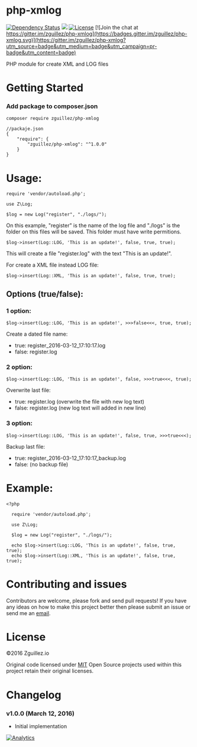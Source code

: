 # php-xmlog

[![Dependency Status](https://gemnasium.com/zguillez/php-xmlog.svg)](https://gemnasium.com/zguillez/php-xmlog)
![](https://reposs.herokuapp.com/?path=zguillez/php-xmlog)
[![License](http://img.shields.io/:license-mit-blue.svg)](http://doge.mit-license.org)
[![Join the chat at https://gitter.im/zguillez/php-xmlog](https://badges.gitter.im/zguillez/php-xmlog.svg)](https://gitter.im/zguillez/php-xmlog?utm_source=badge&utm_medium=badge&utm_campaign=pr-badge&utm_content=badge)

PHP module for create XML and LOG files


# Getting Started

### Add package to composer.json

`composer require zguillez/php-xmlog`

	//packaje.json
	{
        "require": {
            "zguillez/php-xmlog": "^1.0.0"
        }
    }

# Usage:

	require 'vendor/autoload.php';

    use Z\Log;
      
    $log = new Log("register", "./logs/");
    
On this example, "register" is the name of the log file and "./logs" is the folder on this files will be saved. This folder must have write permitions.

	$log->insert(Log::LOG, 'This is an update!', false, true, true);
    
This will create a file "register.log" with the text "This is an update!".

For create a XML file instead LOG file:

	$log->insert(Log::XML, 'This is an update!', false, true, true);

## Options (true/false):

### 1 option:

`$log->insert(Log::LOG, 'This is an update!', >>>false<<<, true, true);`

Create a dated file name:

* true: register_2016-03-12_17:10:17.log
* false: register.log

### 2 option:

`$log->insert(Log::LOG, 'This is an update!', false, >>>true<<<, true);`

Overwrite last file:

* true: register.log (overwrite the file with new log text)
* false: register.log (new log text will added in new line)

### 3 option:

`$log->insert(Log::LOG, 'This is an update!', false, true, >>>true<<<);`

Backup last file:

* true: register_2016-03-12_17:10:17_backup.log
* false: (no backup file)

# Example:

	<?php

      require 'vendor/autoload.php';

      use Z\Log;

      $log = new Log("register", "./logs/");

      echo $log->insert(Log::LOG, 'This is an update!', false, true, true);
      echo $log->insert(Log::XML, 'This is an update!', false, true, true);


# Contributing and issues

Contributors are welcome, please fork and send pull requests! If you have any ideas on how to make this project better then please submit an issue or send me an [email](mailto:mail@zguillez.io).

# License

©2016 Zguillez.io

Original code licensed under [MIT](https://en.wikipedia.org/wiki/MIT_License) Open Source projects used within this project retain their original licenses.

# Changelog

### v1.0.0 (March 12, 2016) 

* Initial implementation

[![Analytics](https://ga-beacon.appspot.com/UA-1125217-30/zguillez/php-xmlog?pixel)](https://github.com/igrigorik/ga-beacon)
